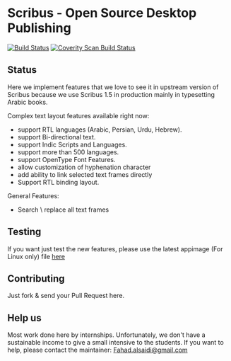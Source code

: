 Scribus - Open Source Desktop Publishing 
==============================
[![Build Status](https://travis-ci.org/scribusproject/scribus.svg?branch=master)](https://travis-ci.org/scribusproject/scribus) [![Coverity Scan Build Status](https://scan.coverity.com/projects/216/badge.svg)](https://scan.coverity.com/projects/scribus)

## Status
Here we implement features that we love to see it in upstream version of Scribus because we use Scribus 1.5 in production mainly in typesetting Arabic books. 

Complex text layout features available right now:
- support RTL languages (Arabic, Persian, Urdu, Hebrew).
- support Bi-directional text.
- support Indic Scripts and Languages.
- support more than 500 languages.
- support OpenType Font Features.
- allow customization of hyphenation character
- add ability to link selected text frames directly 
- Support RTL binding layout.

General Features:
- Search \ replace all text frames

## Testing
If you want just test the new features, please use the latest appimage (For Linux only) file [here](https://transfer.sh/cyqCf/Scribus-git5ee3d28-glibc2.14.glibc2.14-x86_64.AppImage)


## Contributing
Just fork & send your Pull Request here.

## Help us
Most work done here by internships. Unfortunately, we don't have a sustainable income to give a small intensive to the students. If you want to help, please contact the maintainer: Fahad.alsaidi@gmail.com
